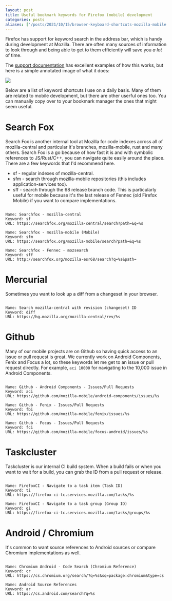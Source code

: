 ```yaml
---
layout: post
title: Useful bookmark keywords for Firefox (mobile) development
categories: posts
aliases: ['/posts/2021/10/15/browser-keyboard-shortcuts-mozilla-mobile']
---
```


Firefox has support for keyword search in the address bar, which is handy during development at Mozilla. There are often many sources of information to look through and being able to get to them efficiently will save you _a lot_ of time.

The [support documentation][0] has excellent examples of how this works, but here is a simple annotated image of what it does:

![][1]

Below are a list of keyword shortcuts I use on a daily basis. Many of them are related to mobile development, but there are other userful ones too. You can manually copy over to your bookmark manager the ones that might seem useful.

# Search Fox

Search Fox is another internal tool at Mozilla for code indexes across all of mozilla-central and particular it's branches, mozilla-mobile, rust and many others. Search Fox is a go because of how fast it is and with symbolic references to JS/Rust/C++, you can navigate quite easily around the place. There are a few keywords that I'd recommend here.

 - sf - regular indexes of mozilla-central.
 - sfm - search through mozilla-mobile repositories (this includes application-services too).
 - sff - search through the 68 release branch code. This is particularly useful for mobile because it's the last release of Fennec (old Firefox Mobile) if you want to compare implementations.

```

Name: Searchfox - mozilla-central
Keyword: sf
URL: https://searchfox.org/mozilla-central/search?path=&q=%s

Name: Searchfox - mozilla-mobile (Mobile)
Keyword: sfm
URL: https://searchfox.org/mozilla-mobile/search?path=&q=%s

Name: Searchfox - Fennec - mozsearch
Keyword: sff
URL: http://searchfox.org/mozilla-esr68/search?q=%s&path=

```

# Mercurial

Sometimes you want to look up a diff from a changeset in your browser.

```

Name: Search mozilla-central with revision (changeset) ID
Keyword: diff
URL: https://hg.mozilla.org/mozilla-central/rev/%s

```

# Github

Many of our mobile projects are on Github so having quick access to an issue or pull request is great. We currently work on Android Components, Fenix and Focus a lot, so these keywords let me get to an issue or pull request directly. For example, `aci 10000` for navigating to the 10,000 issue in Android Components.

```

Name: Github - Android Components - Issues/Pull Requests
Keyword: aci
URL: https://github.com/mozilla-mobile/android-components/issues/%s

Name: Github - Fenix - Issues/Pull Requests
Keyword: fbi
URL: https://github.com/mozilla-mobile/fenix/issues/%s

Name: Github - Focus - Issues/Pull Requests
Keyword: fci
URL: https://github.com/mozilla-mobile/focus-android/issues/%s

```

# Taskcluster

Taskcluster is our internal CI build system. When a build fails or when you want to wait for a build, you can grab the ID from a pull request or release.

```

Name: FirefoxCI - Navigate to a task item (Task ID)
Keyword: ti
URL: https://firefox-ci-tc.services.mozilla.com/tasks/%s

Name: FirefoxCI - Navigate to a task group (Group ID)
Keyword: gi
URL: https://firefox-ci-tc.services.mozilla.com/tasks/groups/%s

```

# Android / Chromium

It's common to want source references to Android sources or compare Chromium implementations as well.

```

Name: Chromium Android - Code Search (Chromium Reference)
Keyword: cr
URL: https://cs.chromium.org/search/?q=%s&sq=package:chromium&type=cs

Name: Android Source References
Keyword: ar
URL: https://cs.android.com/search?q=%s

```

[0]: https://support.mozilla.org/en-US/kb/how-search-from-address-bar
[1]: /images/20211015/keywords.png

